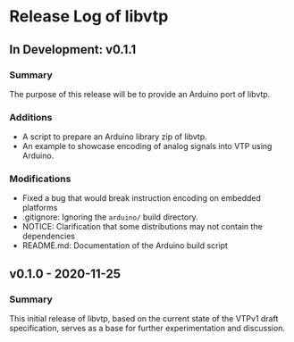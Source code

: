 # Release Log of libvtp

## In Development: v0.1.1
### Summary
The purpose of this release will be to provide an Arduino port of libvtp.

### Additions
- A script to prepare an Arduino library zip of libvtp.
- An example to showcase encoding of analog signals into VTP using Arduino.

### Modifications
- Fixed a bug that would break instruction encoding on embedded platforms
- .gitignore: Ignoring the `arduino/` build directory.
- NOTICE: Clarification that some distributions may not contain the dependencies
- README.md: Documentation of the Arduino build script

## v0.1.0 - 2020-11-25
### Summary
This initial release of libvtp, based on the current state of the VTPv1 draft 
specification, serves as a base for further experimentation and discussion.